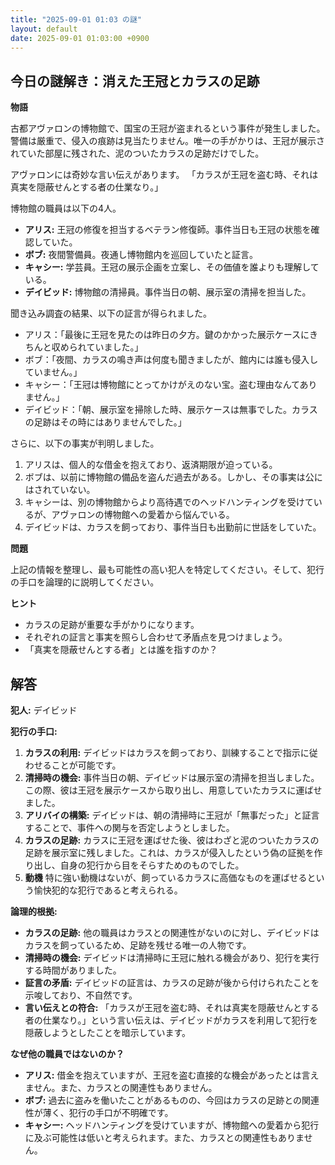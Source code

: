 ```yaml
---
title: "2025-09-01 01:03 の謎"
layout: default
date: 2025-09-01 01:03:00 +0900
---
```

## 今日の謎解き：消えた王冠とカラスの足跡

**物語**

古都アヴァロンの博物館で、国宝の王冠が盗まれるという事件が発生しました。警備は厳重で、侵入の痕跡は見当たりません。唯一の手がかりは、王冠が展示されていた部屋に残された、泥のついたカラスの足跡だけでした。

アヴァロンには奇妙な言い伝えがあります。
「カラスが王冠を盗む時、それは真実を隠蔽せんとする者の仕業なり。」

博物館の職員は以下の4人。

*   **アリス:** 王冠の修復を担当するベテラン修復師。事件当日も王冠の状態を確認していた。
*   **ボブ:** 夜間警備員。夜通し博物館内を巡回していたと証言。
*   **キャシー:** 学芸員。王冠の展示企画を立案し、その価値を誰よりも理解している。
*   **デイビッド:** 博物館の清掃員。事件当日の朝、展示室の清掃を担当した。

聞き込み調査の結果、以下の証言が得られました。

*   アリス：「最後に王冠を見たのは昨日の夕方。鍵のかかった展示ケースにきちんと収められていました。」
*   ボブ：「夜間、カラスの鳴き声は何度も聞きましたが、館内には誰も侵入していません。」
*   キャシー：「王冠は博物館にとってかけがえのない宝。盗む理由なんてありません。」
*   デイビッド：「朝、展示室を掃除した時、展示ケースは無事でした。カラスの足跡はその時にはありませんでした。」

さらに、以下の事実が判明しました。

1.  アリスは、個人的な借金を抱えており、返済期限が迫っている。
2.  ボブは、以前に博物館の備品を盗んだ過去がある。しかし、その事実は公にはされていない。
3.  キャシーは、別の博物館からより高待遇でのヘッドハンティングを受けているが、アヴァロンの博物館への愛着から悩んでいる。
4.  デイビッドは、カラスを飼っており、事件当日も出勤前に世話をしていた。

**問題**

上記の情報を整理し、最も可能性の高い犯人を特定してください。そして、犯行の手口を論理的に説明してください。

**ヒント**

*   カラスの足跡が重要な手がかりになります。
*   それぞれの証言と事実を照らし合わせて矛盾点を見つけましょう。
*   「真実を隠蔽せんとする者」とは誰を指すのか？

## 解答

**犯人:** デイビッド

**犯行の手口:**

1.  **カラスの利用:** デイビッドはカラスを飼っており、訓練することで指示に従わせることが可能です。
2.  **清掃時の機会:** 事件当日の朝、デイビッドは展示室の清掃を担当しました。この際、彼は王冠を展示ケースから取り出し、用意していたカラスに運ばせました。
3.  **アリバイの構築:** デイビッドは、朝の清掃時に王冠が「無事だった」と証言することで、事件への関与を否定しようとしました。
4.  **カラスの足跡:** カラスに王冠を運ばせた後、彼はわざと泥のついたカラスの足跡を展示室に残しました。これは、カラスが侵入したという偽の証拠を作り出し、自身の犯行から目をそらすためのものでした。
5. **動機** 特に強い動機はないが、飼っているカラスに高価なものを運ばせるという愉快犯的な犯行であると考えられる。

**論理的根拠:**

*   **カラスの足跡:** 他の職員はカラスとの関連性がないのに対し、デイビッドはカラスを飼っているため、足跡を残せる唯一の人物です。
*   **清掃時の機会:** デイビッドは清掃時に王冠に触れる機会があり、犯行を実行する時間がありました。
*   **証言の矛盾:** デイビッドの証言は、カラスの足跡が後から付けられたことを示唆しており、不自然です。
*   **言い伝えとの符合:** 「カラスが王冠を盗む時、それは真実を隠蔽せんとする者の仕業なり。」という言い伝えは、デイビッドがカラスを利用して犯行を隠蔽しようとしたことを暗示しています。

**なぜ他の職員ではないのか？**

*   **アリス:** 借金を抱えていますが、王冠を盗む直接的な機会があったとは言えません。また、カラスとの関連性もありません。
*   **ボブ:** 過去に盗みを働いたことがあるものの、今回はカラスの足跡との関連性が薄く、犯行の手口が不明確です。
*   **キャシー:** ヘッドハンティングを受けていますが、博物館への愛着から犯行に及ぶ可能性は低いと考えられます。また、カラスとの関連性もありません。

